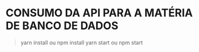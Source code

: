# CONSUMO DA API PARA A MATÉRIA DE BANCO DE DADOS

> yarn install ou npm install
> yarn start ou npm start
